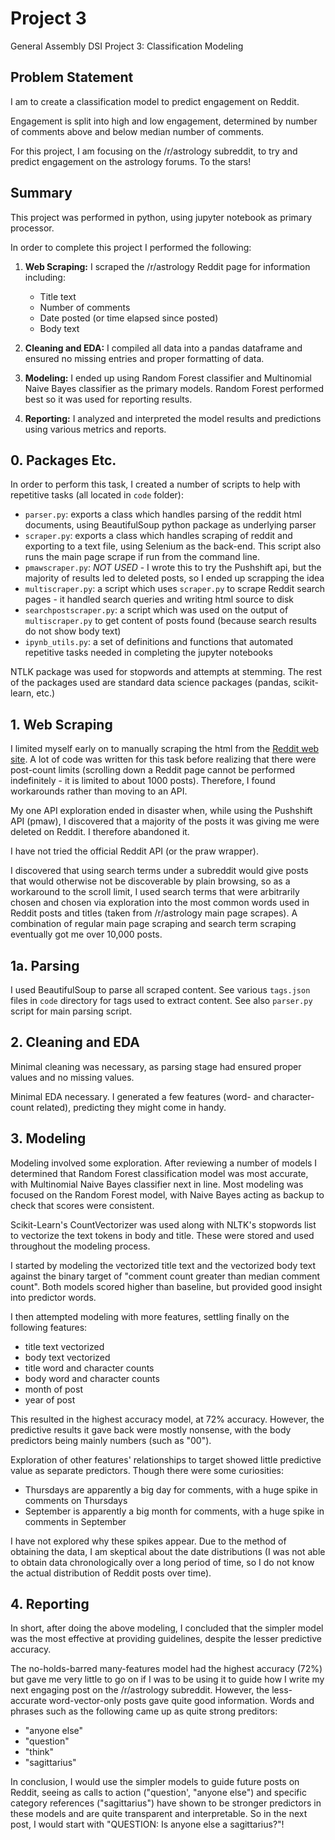 # Project 3

General Assembly DSI Project 3: Classification Modeling

## Problem Statement

I am to create a classification model to predict engagement on Reddit.

Engagement is split into high and low engagement, determined by number of
comments above and below median number of comments.

For this project, I am focusing on the /r/astrology subreddit, to try and
predict engagement on the astrology forums. To the stars!

## Summary

This project was performed in python, using jupyter notebook as primary
processor.

In order to complete this project I performed the following:

1. **Web Scraping:** I scraped the /r/astrology Reddit page for information
   including:
   - Title text
   - Number of comments
   - Date posted (or time elapsed since posted)
   - Body text

2. **Cleaning and EDA:** I compiled all data into a pandas dataframe and ensured
   no missing entries and proper formatting of data.

3. **Modeling:** I ended up using Random Forest classifier and Multinomial
   Naive Bayes classifier as the primary models. Random Forest performed best
   so it was used for reporting results.

4. **Reporting:** I analyzed and interpreted the model results and predictions
   using various metrics and reports.

## 0. Packages Etc.

In order to perform this task, I created a number of scripts to help with
repetitive tasks (all located in `code` folder):

- `parser.py`: exports a class which handles parsing of the reddit html
documents, using BeautifulSoup python package as underlying parser
- `scraper.py`: exports a class which handles scraping of reddit and exporting
to a text file, using Selenium as the back-end. This script also runs the main
page scrape if run from the command line.
- `pmawscraper.py`: *NOT USED* - I wrote this to try the Pushshift api, but the
majority of results led to deleted posts, so I ended up scrapping the idea
- `multiscraper.py`: a script which uses `scraper.py` to scrape Reddit search
pages - it handled search queries and writing html source to disk
- `searchpostscraper.py`: a script which was used on the output of
`multiscraper.py` to get content of posts found (because search results do not
show body text)
- `ipynb_utils.py`: a set of definitions and functions that automated
repetitive tasks needed in completing the jupyter notebooks

NTLK package was used for stopwords and attempts at stemming. The rest of the
packages used are standard data science packages (pandas, scikit-learn, etc.)

## 1. Web Scraping

I limited myself early on to manually scraping the html from the [Reddit web
site](https://www.reddit.com). A lot of code was written for this task
before realizing that there were post-count limits (scrolling down a Reddit page
cannot be performed indefinitely - it is limited to about 1000 posts). 
Therefore, I found workarounds rather than moving to an API.

My one API exploration ended in disaster when, while using the Pushshift API
(pmaw), I discovered that a majority of the posts it was giving me were deleted
on Reddit. I therefore abandoned it.

I have not tried the official Reddit API (or the praw wrapper).

I discovered that using search terms under a subreddit would give posts that
would otherwise not be discoverable by plain browsing, so as a workaround to
the scroll limit, I used search terms that were arbitrarily chosen and chosen
via exploration into the most common words used in Reddit posts and titles
(taken from /r/astrology main page scrapes). A combination of regular main page
scraping and search term scraping eventually got me over 10,000 posts.

## 1a. Parsing

I used BeautifulSoup to parse all scraped content. See various `tags.json`
files in `code` directory for tags used to extract content. See also
`parser.py` script for main parsing script.

## 2. Cleaning and EDA

Minimal cleaning was necessary, as parsing stage had ensured proper values and
no missing values.

Minimal EDA necessary. I generated a few features (word- and character-count
related), predicting they might come in handy.

## 3. Modeling

Modeling involved some exploration. After reviewing a number of models
I determined that Random Forest classification model was most accurate, with
Multinomial Naive Bayes classifier next in line. Most modeling was focused on
the Random Forest model, with Naive Bayes acting as backup to check that scores
were consistent.

Scikit-Learn's CountVectorizer was used along with NLTK's stopwords list to
vectorize the text tokens in body and title. These were stored and used
throughout the modeling process.

I started by modeling the vectorized title text and the vectorized body text
against the binary target of "comment count greater than median comment count".
Both models scored higher than baseline, but provided good insight into
predictor words.

I then attempted modeling with more features, settling finally on the following
features:
- title text vectorized
- body text vectorized
- title word and character counts
- body word and character counts
- month of post
- year of post

This resulted in the highest accuracy model, at 72% accuracy. However, the
predictive results it gave back were mostly nonsense, with the body predictors
being mainly numbers (such as "00").

Exploration of other features' relationships to target showed little predictive
value as separate predictors. Though there were some curiosities:
- Thursdays are apparently a big day for comments, with a huge spike in
comments on Thursdays
- September is apparently a big month for comments, with a huge spike in
comments in September

I have not explored why these spikes appear. Due to the method of obtaining the
data, I am skeptical about the date distributions (I was not able to obtain
data chronologically over a long period of time, so I do not know the actual
distribution of Reddit posts over time).

## 4. Reporting

In short, after doing the above modeling, I concluded that the simpler model
was the most effective at providing guidelines, despite the lesser predictive
accuracy.

The no-holds-barred many-features model had the highest accuracy (72%) but gave
me very little to go on if I was to be using it to guide how I write my next
engaging post on the /r/astrology subreddit. However, the less-accurate
word-vector-only posts gave quite good information. Words and phrases such as
the following came up as quite strong preditors:
- "anyone else"
- "question"
- "think"
- "sagittarius"

In conclusion, I would use the simpler models to guide future posts on Reddit,
seeing as calls to action ("question', "anyone else") and specific category
references ("sagittarius") have shown to be stronger predictors in these models
and are quite transparent and interpretable. So in the next post, I would start
with "QUESTION: Is anyone else a sagittarius?"!
